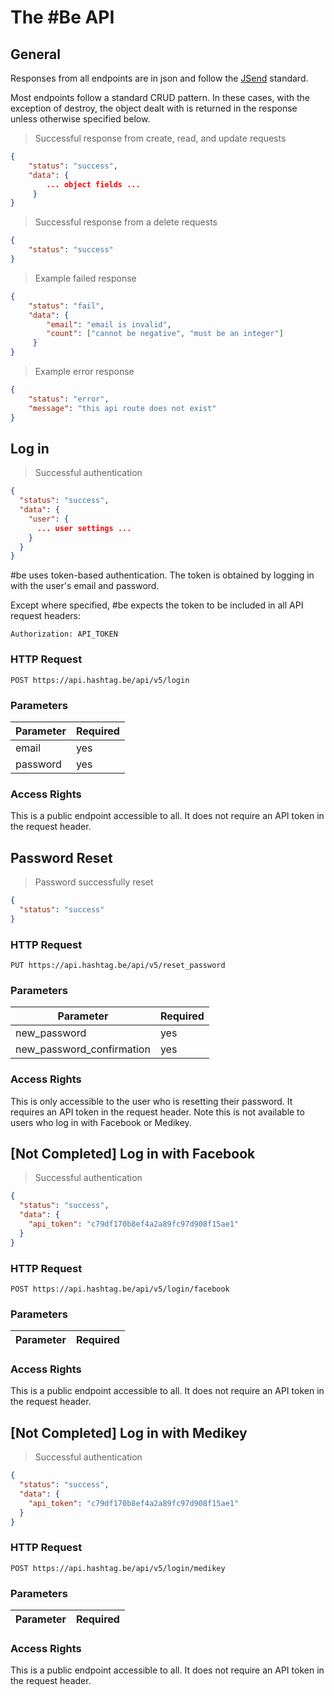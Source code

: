 # The #Be API




## General

Responses from all endpoints are in json and follow the <a href="https://labs.omniti.com/labs/jsend">JSend</a> standard.

Most endpoints follow a standard CRUD pattern. In these cases, with the exception of destroy, the object dealt with is returned in the response unless otherwise specified below.

> Successful response from create, read, and update requests

```json
{
    "status": "success",
    "data": {
        ... object fields ...
     }
}
```

> Successful response from a delete requests

```json
{
    "status": "success"
}
```

> Example failed response

```json
{
    "status": "fail",
    "data": {
        "email": "email is invalid",
        "count": ["cannot be negative", "must be an integer"]
     }
}
```

> Example error response

```json
{
    "status": "error",
    "message": "this api route does not exist"
}
```




## Log in

> Successful authentication

```json
{
  "status": "success",
  "data": {
    "user": {
      ... user settings ...
    }  
  }
}
```

\#be uses token-based authentication. The token is obtained by logging in with the user's email and password.

Except where specified, \#be expects the token to be included in all API request headers:

`Authorization: API_TOKEN`

### HTTP Request

`POST https://api.hashtag.be/api/v5/login`

### Parameters

Parameter | Required
--------- | --------
email | yes
password | yes

### Access Rights

This is a public endpoint accessible to all. It does not require an API token in the request header.




## Password Reset

> Password successfully reset

```json
{
  "status": "success"
}
```

### HTTP Request

`PUT https://api.hashtag.be/api/v5/reset_password`

### Parameters

Parameter | Required
--------- | --------
new_password | yes
new_password_confirmation | yes

### Access Rights

This is only accessible to the user who is resetting their password. It requires an API token in the request header. Note this is not available to users who log in with Facebook or Medikey.





## [Not Completed] Log in with Facebook

> Successful authentication

```json
{
  "status": "success",
  "data": {
    "api_token": "c79df170b8ef4a2a89fc97d908f15ae1"
  }
}
```

### HTTP Request

`POST https://api.hashtag.be/api/v5/login/facebook`

### Parameters

Parameter | Required
--------- | --------

### Access Rights

This is a public endpoint accessible to all. It does not require an API token in the request header.




## [Not Completed] Log in with Medikey

> Successful authentication

```json
{
  "status": "success",
  "data": {
    "api_token": "c79df170b8ef4a2a89fc97d908f15ae1"
  }
}
```

### HTTP Request

`POST https://api.hashtag.be/api/v5/login/medikey`

### Parameters

Parameter | Required
--------- | --------

### Access Rights

This is a public endpoint accessible to all. It does not require an API token in the request header.
